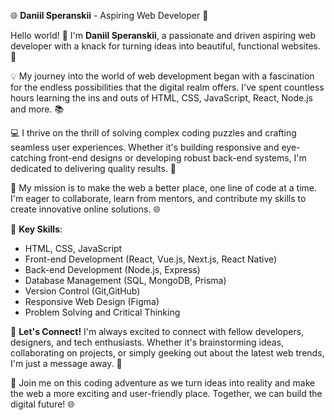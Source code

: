 🌐 **Daniil Speranskii** - Aspiring Web Developer 🚀

Hello world! 👋 I'm **Daniil Speranskii**, a passionate and driven aspiring web developer with a knack for turning ideas into beautiful, functional websites. 🌟

💡 My journey into the world of web development began with a fascination for the endless possibilities that the digital realm offers. I've spent countless hours learning the ins and outs of HTML, CSS, JavaScript, React, Node.js and more. 📚

💻 I thrive on the thrill of solving complex coding puzzles and crafting seamless user experiences. Whether it's building responsive and eye-catching front-end designs or developing robust back-end systems, I'm dedicated to delivering quality results. 💪

🌟 My mission is to make the web a better place, one line of code at a time. I'm eager to collaborate, learn from mentors, and contribute my skills to create innovative online solutions. 🌐

📌 **Key Skills**:

-   HTML, CSS, JavaScript
-   Front-end Development (React, Vue.js, Next.js, React Native)
-   Back-end Development (Node.js, Express)
-   Database Management (SQL, MongoDB, Prisma)
-   Version Control (Git,GitHub)
-   Responsive Web Design (Figma)
-   Problem Solving and Critical Thinking

🔗 **Let's Connect!** I'm always excited to connect with fellow developers, designers, and tech enthusiasts. Whether it's brainstorming ideas, collaborating on projects, or simply geeking out about the latest web trends, I'm just a message away. 📧

🚀 Join me on this coding adventure as we turn ideas into reality and make the web a more exciting and user-friendly place. Together, we can build the digital future! 🌐

 
 
